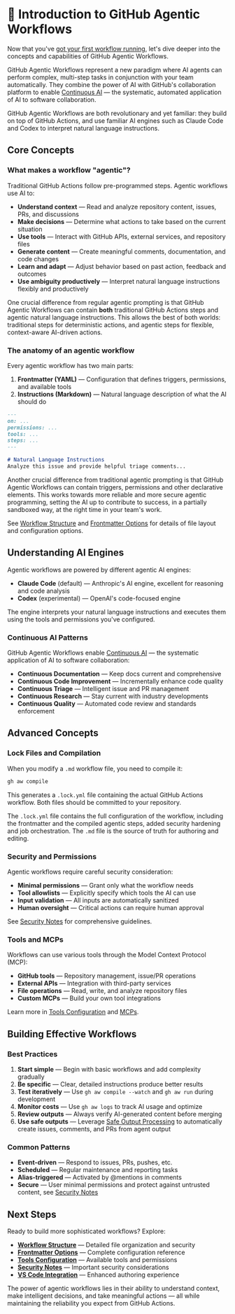 # 📖 Introduction to GitHub Agentic Workflows

Now that you've [got your first workflow running](quick-start.md), let's dive deeper into the concepts and capabilities of GitHub Agentic Workflows.

GitHub Agentic Workflows represent a new paradigm where AI agents can perform complex, multi-step tasks in conjunction with your team automatically. They combine the power of AI with GitHub's collaboration platform to enable [Continuous AI](https://githubnext.com/projects/continuous-ai) — the systematic, automated application of AI to software collaboration.

GitHub Agentic Workflows are both revolutionary and yet familiar: they build on top of GitHub Actions, and use familiar AI engines such as Claude Code and Codex to interpret natural language instructions.

## Core Concepts

### What makes a workflow "agentic"?

Traditional GitHub Actions follow pre-programmed steps. Agentic workflows use AI to:

- **Understand context** — Read and analyze repository content, issues, PRs, and discussions
- **Make decisions** — Determine what actions to take based on the current situation  
- **Use tools** — Interact with GitHub APIs, external services, and repository files
- **Generate content** — Create meaningful comments, documentation, and code changes
- **Learn and adapt** — Adjust behavior based on past action, feedback and outcomes
- **Use ambiguity productively** — Interpret natural language instructions flexibly and productively

One crucial difference from regular agentic prompting is that GitHub Agentic Workflows can contain **both** traditional GitHub Actions steps and agentic natural language instructions. This allows the best of both worlds: traditional steps for deterministic actions, and agentic steps for flexible, context-aware AI-driven actions.

### The anatomy of an agentic workflow

Every agentic workflow has two main parts:

1. **Frontmatter (YAML)** — Configuration that defines triggers, permissions, and available tools
2. **Instructions (Markdown)** — Natural language description of what the AI should do

```markdown
---
on: ...
permissions: ...
tools: ...
steps: ...
---

# Natural Language Instructions
Analyze this issue and provide helpful triage comments...
```

Another crucial difference from traditional agentic prompting is that GitHub Agentic Workflows can contain triggers, permissions and other declarative elements. This works towards more reliable and more secure agentic programming, setting the AI up to contribute to success, in a partially sandboxed way, at the right time in your team's work.

See [Workflow Structure](workflow-structure.md) and [Frontmatter Options](frontmatter.md) for details of file layout and configuration options.

## Understanding AI Engines

Agentic workflows are powered by different agentic AI engines:

- **Claude Code** (default) — Anthropic's AI engine, excellent for reasoning and code analysis
- **Codex** (experimental) — OpenAI's code-focused engine

The engine interprets your natural language instructions and executes them using the tools and permissions you've configured.

### Continuous AI Patterns

GitHub Agentic Workflows enable [Continuous AI](https://githubnext.com/projects/continuous-ai) — the systematic application of AI to software collaboration:

- **Continuous Documentation** — Keep docs current and comprehensive
- **Continuous Code Improvement** — Incrementally enhance code quality
- **Continuous Triage** — Intelligent issue and PR management
- **Continuous Research** — Stay current with industry developments
- **Continuous Quality** — Automated code review and standards enforcement

## Advanced Concepts

### Lock Files and Compilation

When you modify a `.md` workflow file, you need to compile it:

```bash
gh aw compile
```

This generates a `.lock.yml` file containing the actual GitHub Actions workflow. Both files should be committed to your repository.

The `.lock.yml` file contains the full configuration of the workflow, including the frontmatter and the compiled agentic steps, added security hardening and job orchestration. The `.md` file is the source of truth for authoring and editing.

### Security and Permissions

Agentic workflows require careful security consideration:

- **Minimal permissions** — Grant only what the workflow needs
- **Tool allowlists** — Explicitly specify which tools the AI can use  
- **Input validation** — All inputs are automatically sanitized
- **Human oversight** — Critical actions can require human approval

See [Security Notes](security-notes.md) for comprehensive guidelines.

### Tools and MCPs

Workflows can use various tools through the Model Context Protocol (MCP):

- **GitHub tools** — Repository management, issue/PR operations
- **External APIs** — Integration with third-party services
- **File operations** — Read, write, and analyze repository files
- **Custom MCPs** — Build your own tool integrations

Learn more in [Tools Configuration](tools.md) and [MCPs](mcps.md).

## Building Effective Workflows

### Best Practices

1. **Start simple** — Begin with basic workflows and add complexity gradually
2. **Be specific** — Clear, detailed instructions produce better results
3. **Test iteratively** — Use `gh aw compile --watch` and `gh aw run` during development
4. **Monitor costs** — Use `gh aw logs` to track AI usage and optimize
5. **Review outputs** — Always verify AI-generated content before merging
6. **Use safe outputs** — Leverage [Safe Output Processing](safe-outputs.md) to automatically create issues, comments, and PRs from agent output

### Common Patterns

- **Event-driven** — Respond to issues, PRs, pushes, etc.
- **Scheduled** — Regular maintenance and reporting tasks
- **Alias-triggered** — Activated by @mentions in comments
- **Secure** — User minimal permissions and protect against untrusted content, see [Security Notes](security-notes.md)

## Next Steps

Ready to build more sophisticated workflows? Explore:

- **[Workflow Structure](workflow-structure.md)** — Detailed file organization and security
- **[Frontmatter Options](frontmatter.md)** — Complete configuration reference
- **[Tools Configuration](tools.md)** — Available tools and permissions
- **[Security Notes](security-notes.md)** — Important security considerations
- **[VS Code Integration](vscode.md)** — Enhanced authoring experience

The power of agentic workflows lies in their ability to understand context, make intelligent decisions, and take meaningful actions — all while maintaining the reliability you expect from GitHub Actions.
